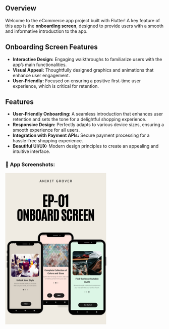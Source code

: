 ## Overview

Welcome to the eCommerce app project built with Flutter! A key feature of this app is the **onboarding screen**, designed to provide users with a smooth and informative introduction to the app.

## Onboarding Screen Features

- **Interactive Design:** Engaging walkthroughs to familiarize users with the app’s main functionalities.
- **Visual Appeal:** Thoughtfully designed graphics and animations that enhance user engagement.
- **User-Friendly:** Focused on ensuring a positive first-time user experience, which is critical for retention.

## Features

- **User-Friendly Onboarding:** A seamless introduction that enhances user retention and sets the tone for a delightful shopping experience.
- **Responsive Design:** Perfectly adapts to various device sizes, ensuring a smooth experience for all users.
- **Integration with Payment APIs:** Secure payment processing for a hassle-free shopping experience.
- **Beautiful UI/UX:** Modern design principles to create an appealing and intuitive interface.

### 📸 **App Screenshots:**

<img height="480px" src="screenshots/onboard_screen_Ecommerce.png">
